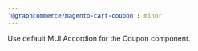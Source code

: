 ```yaml
---
'@graphcommerce/magento-cart-coupon': minor
---
```


Use default MUI Accordion for the Coupon component.

